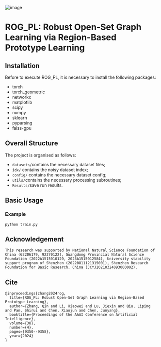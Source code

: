 ![image](https://github.com/Iewoaixil/ROG_PL/assets/66995416/73efd318-82dc-4a61-81c5-c1b405ee5592)
# ROG_PL: Robust Open-Set Graph Learning via Region-Based Prototype Learning

## Installation

Before to execute ROG_PL, it is necessary to install the following packages:

* torch
* torch_geometric
* networkx
* matplotlib
* scipy
* numpy
* sklearn
* pyparsing
* faiss-gpu

## Overall Structure

The project is organised as follows:

* `datasets/`contains the necessary dataset files;
* `idx/` contains the noisy dataset index;
* `config/` contains the necessary dataset config;
* `utils/`contains the necessary processing subroutines;
* `Results/`save run results.

## Basic Usage

### Example

```shell
python train.py
```

## Acknowledgement
```
This research was supported by National Natural Science Foundation of China (62206179, 92270122), Guangdong Provincial Natural Science Foundation (2022A1515010129, 2023A1515012584), University stability support program of Shenzhen (20220811121315001), Shenzhen Research Foundation for Basic Research, China (JCYJ20210324093000002).
```

## Cite
```
@inproceedings{zhang2024rog,
  title={ROG_PL: Robust Open-Set Graph Learning via Region-Based Prototype Learning},
  author={Zhang, Qin and Li, Xiaowei and Lu, Jiexin and Qiu, Liping and Pan, Shirui and Chen, Xiaojun and Chen, Junyang},
  booktitle={Proceedings of the AAAI Conference on Artificial Intelligence},
  volume={38},
  number={4},
  pages={9350--9358},
  year={2024}
}
```



